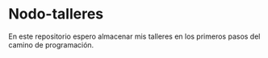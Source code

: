 # Nodo-talleres
En este repositorio espero almacenar mis talleres en los primeros pasos del camino de programación.
